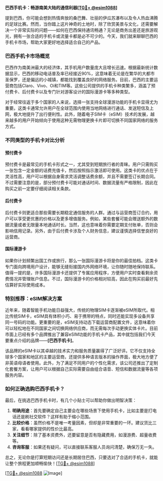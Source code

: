 **巴西手机卡：畅游南美大陆的通信利器[[TG💪+ @esim1088](https://t.me/s/esim1088)]**

提到巴西，你可能会想到热情奔放的桑巴舞、壮丽的伊瓜苏瀑布以及令人热血沸腾的足球比赛。然而，当你踏上这片神奇的土地时，除了欣赏美景与文化，还需要解决一个非常实际的问题——如何在巴西保持通讯畅通？无论是商务出差还是旅游观光，拥有一张合适的手机卡或流量卡都是必不可少的。今天，我们就来聊聊巴西的手机卡市场，帮助大家更好地选择适合自己的产品。

### 巴西手机卡市场概览

巴西作为南美洲最大的经济体，其手机用户数量庞大且增长迅速。根据最新统计数据显示，巴西的移动电话普及率已经接近90%，这意味着无论是在繁华的大都市圣保罗，还是偏远的小城镇，都能找到覆盖良好的网络服务。目前，巴西的主要运营商包括Claro、Vivo、Oi和TIM等。这些公司提供的手机卡种类繁多，涵盖了预付费卡、后付费卡以及专门针对游客设计的国际漫游卡等多种类型。

对于经常往返于多个国家的人来说，选择一张支持全球漫游功能的手机卡显得尤为重要。这类卡通常允许用户在全球范围内使用当地网络进行通话、发送短信及上网，极大地提升了出行便利性。此外，随着电子SIM卡（eSIM）技术的发展，越来越多的用户开始倾向于使用这种无需物理更换卡片即可切换不同国家网络的服务方式。

### 不同类型的手机卡对比分析

#### 预付费卡

预付费卡是最常见的手机卡形式之一，尤其受到短期旅行者的青睐。用户只需购买一张包含一定金额的话费充值卡，然后按照指示激活即可使用。这类卡的优点在于灵活性高，用户可以根据自身需求灵活调整话费余额，并且不需要签订长期合同。不过需要注意的是，部分预付费卡可能对通话时间、数据流量有严格限制，因此在购买之前一定要仔细阅读相关条款。

#### 后付费卡

后付费卡则更适合那些需要长期稳定通信服务的人群。通过与运营商签订合约，用户可以享受更优惠的价格以及更多增值服务。例如，某些套餐可能会赠送额外的数据流量或者无限量本地通话时长。当然，这也意味着你需要定期支付账单，否则会影响信用记录。另外，由于后付费卡涉及个人财务信息，建议谨慎选择信誉良好的运营商。

#### 国际漫游卡

如果你计划频繁出国工作或旅行，那么一张国际漫游卡将是你的最佳拍档。这类卡专门面向跨境用户设计，能够无缝衔接国内外网络环境，让你随时随地保持联系。值得一提的是，许多国际漫游卡还提供了专属应用程序，方便用户实时查看剩余资费情况并管理账户信息。不过，国际漫游卡的价格相对较高，因此在购买前最好先估算好实际使用成本。

### 特别推荐：eSIM解决方案

近年来，随着智能手机功能日益强大，传统的物理SIM卡逐渐被eSIM所取代。相比传统SIM卡，eSIM具有体积小巧、易于携带的特点，同时还能实现多设备共享同一号码的功能。更重要的是，eSIM支持动态下载运营商配置文件，这意味着你可以轻松地在不同国家之间切换网络供应商，而无需每次手动更换实体卡片。目前市面上已经有多个品牌推出了兼容eSIM功能的手机卡产品，其中就包括我们今天要重点介绍的品牌——**[巴西手机卡]**。

该品牌的eSIM卡以其卓越的技术实力和服务质量赢得了广泛好评。它不仅支持全球多个国家和地区的主要运营商，还提供多种语言版本的操作界面，极大地方便了非英语母语者使用。此外，为了满足不同用户的个性化需求，该公司还推出了定制化套餐方案，让用户可以根据自己实际需要自由组合语音、短信和数据流量等各项服务内容。

### 如何正确选购巴西手机卡？

最后，在挑选巴西手机卡时，有几个小贴士可以帮助你做出明智决策：

1. **明确用途**：首先要确定自己主要会在哪些场景下使用手机卡，比如主要是打电话还是刷社交软件？这样有助于缩小范围。
2. **比较价格**：虽然价格不是唯一考量因素，但却是非常重要的一环。建议货比三家，看看哪家提供的性价比最高。
3. **关注细节**：除了基本资费外，还要留意是否有隐藏费用，如漫游费、超量收费等。
4. **咨询客服**：如果还有疑问，可以直接联系客服人员询问清楚，确保万无一失。

总之，无论你是打算短期访问还是长期居住巴西，只要选对了合适的手机卡，就能让整个旅程更加顺畅愉快！[[TG💪+ @esim1088](https://t.me/s/esim1088)]

[[TG💪+ @esim1088](https://t.me/s/esim1088) ![Image](https://i.postimg.cc/4NQfJmqS/Snipaste-2025-05-13-00-14-12.png)]